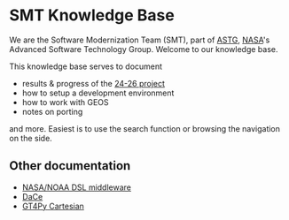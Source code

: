 # SMT Knowledge Base

We are the Software Modernization Team (SMT), part of [ASTG](https://astg.pages.smce.nasa.gov/website/), [NASA](https://www.nasa.gov/)'s Advanced Software Technology Group. Welcome to our knowledge base.

This knowledge base serves to document

- results & progress of the [24-26 project](./Project2426/index.md)
- how to setup a development environment
- how to work with GEOS
- notes on porting

and more. Easiest is to use the search function or browsing the navigation on the side.

## Other documentation

- [NASA/NOAA DSL middleware](https://github.com/NOAA-GFDL/NDSL)
- [DaCe](https://github.com/spcl/dace)
- [GT4Py Cartesian](https://github.com/GridTools/gt4py/)
